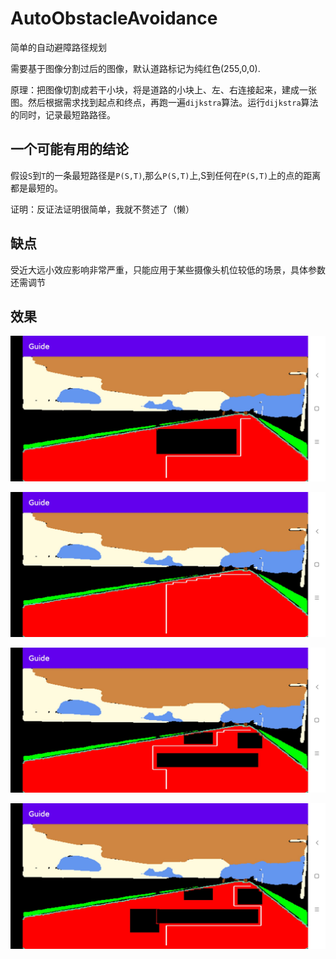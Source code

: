 # AutoObstacleAvoidance
简单的自动避障路径规划

需要基于图像分割过后的图像，默认道路标记为纯红色(255,0,0).

原理：把图像切割成若干小块，将是道路的小块上、左、右连接起来，建成一张图。然后根据需求找到起点和终点，再跑一遍`dijkstra`算法。运行`dijkstra`算法的同时，记录最短路路径。

## 一个可能有用的结论
假设`S`到`T`的一条最短路径是`P(S,T)`,那么`P(S,T)`上,S到任何在`P(S,T)`上的点的距离都是最短的。

证明：反证法证明很简单，我就不赘述了（懒）

## 缺点
受近大远小效应影响非常严重，只能应用于某些摄像头机位较低的场景，具体参数还需调节

## 效果



![](1.jpg)

![](2.jpg)

![](3.jpg)

![](4.jpg)
